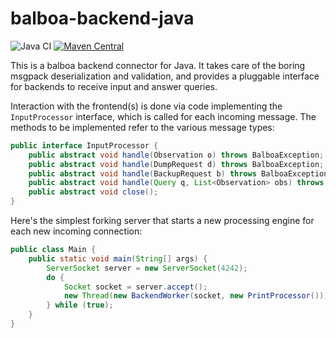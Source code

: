# balboa-backend-java

![Java CI](https://github.com/satta/balboa-backend-java/workflows/Java%20CI/badge.svg)
[![Maven Central](https://maven-badges.herokuapp.com/maven-central/com.github.satta/balboa-backend-java/badge.svg)](https://maven-badges.herokuapp.com/maven-central/com.github.satta/balboa-backend-java)

This is a balboa backend connector for Java. It takes care of the boring msgpack
deserialization and validation, and provides a pluggable interface for backends
to receive input and answer queries.

Interaction with the frontend(s) is done via code implementing the `InputProcessor`
interface, which is called for each incoming message.
The methods to be implemented refer to the various message types:

```Java
public interface InputProcessor {
    public abstract void handle(Observation o) throws BalboaException;
    public abstract void handle(DumpRequest d) throws BalboaException;
    public abstract void handle(BackupRequest b) throws BalboaException;
    public abstract void handle(Query q, List<Observation> obs) throws BalboaException;
    public abstract void close();
}
```

Here's the simplest forking server that starts a new processing engine for each new incoming connection:

```Java
public class Main {
    public static void main(String[] args) {
        ServerSocket server = new ServerSocket(4242);
        do {
            Socket socket = server.accept();
            new Thread(new BackendWorker(socket, new PrintProcessor())).start();
        } while (true);
    }
}
```

